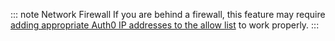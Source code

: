 ::: note Network Firewall
If you are behind a firewall, this feature may require [adding appropriate Auth0 IP addresses to the allow list](/guides/ip-whitelist) to work properly.
:::
